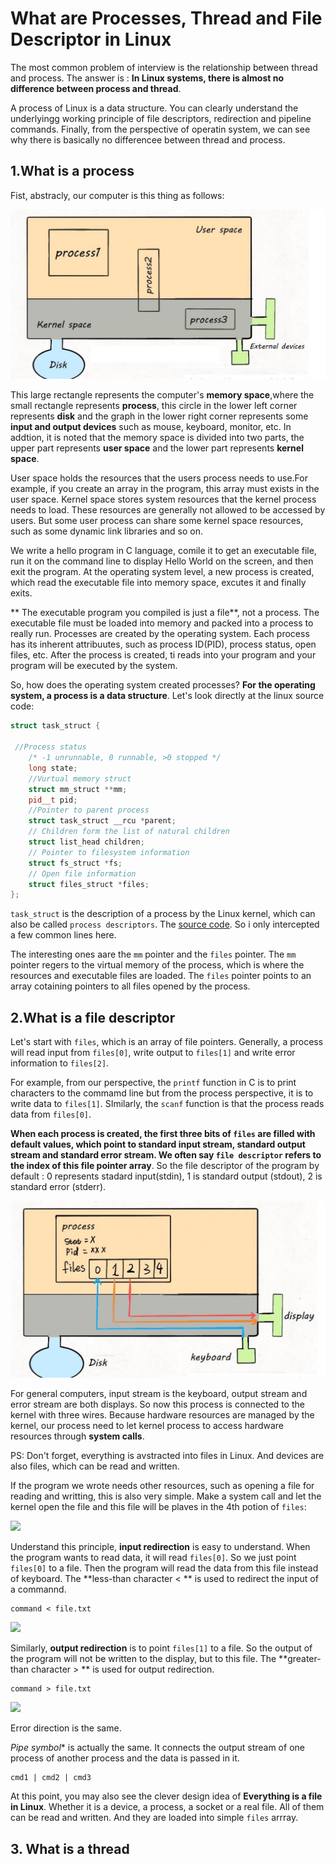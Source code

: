 # What are Processes, Thread and File Descriptor in Linux

The most common problem of interview is the relationship between thread and process.
The answer is : **In Linux systems, there is almost no difference between process and thread**.

A process of Linux is a data structure. You can clearly understand the underlyingg working principle of
file descriptors, redirection and pipeline commands. Finally, from the perspective of 
operatin system, we can see why there is basically no differencee between thread and process.

## 1.What is a process

Fist, abstracly, our computer is this thing as follows:

![](../pictures/linuxProcess/1.jpg)

This large rectangle represents the computer's **memory space**,where the small 
rectangle represents  **process**, this circle in the lower left corner represents
**disk** and the graph in the lower right corner represents some **input and output devices**
such as mouse, keyboard, monitor, etc. In addtion, it is noted that the memory space
is divided into two parts, the upper part represents **user space** and the lower
part represents **kernel space**.


User space holds the resources that the users process needs to use.For example,
if you create an array in the program, this array must exists in the user space.
Kernel space stores system resources that the kernel process needs to load. These 
resources are generally not allowed to be accessed by users. But some user process can share
some kernel space resources, such as some dynamic link libraries and so on.

We write a hello program in C language, comile it to get an executable file, run 
it on the command line to display Hello World on the screen, and then exit the 
program. At the operating system level, a new process is created, which read the executable
file into memory space, excutes it and finally exits.

** The executable program you compiled is just a file**, not a process. The executable file 
must be loaded into memory and packed into a process to really run. Processes are created 
by the operating system. Each process has its inherent attribuutes, such as process ID(PID),
process status, open files, etc. After the process is created, ti reads into your program
and your program will be executed by the system.

So, how does the operating system created processes? **For the operating system, 
a process is a data structure**. Let's look directly at the linux source code:

```cpp
struct task_struct {

 //Process status
    /* -1 unrunnable, 0 runnable, >0 stopped */
    long state;
    //Vurtual memory struct
    struct mm_struct **mm;
    pid__t pid;
    //Pointer to parent process
    struct task_struct __rcu *parent;
    // Children form the list of natural children
    struct list_head children;
    // Pointer to filesystem information
    struct fs_struct *fs;
    // Open file information
    struct files_struct *files;
};
```


`task_struct` is the description of a process by the Linux kernel, which can also
be called `process descriptors`. The [source code](https://github.com/torvalds/linux/blob/master/include/linux/sched.h).
So i only intercepted a few common lines here.

The interesting ones aare the `mm` pointer and the `files` pointer. The `mm` pointer
regers to the virtual memory of the process, which is where the resources and executable 
files are loaded. The `files` pointer points to an array cotaining pointers to all files
opened by the process.


## 2.What is a file descriptor

Let's start with `files`, which is an array of file pointers. Generally, a process will read 
input from `files[0]`, write output to `files[1]` and write error information to `files[2]`.

For example, from our perspective, the `printf` function in C is to print characters to the commamd line
but from the process perspective, it  is to write data to `files[1]`. SImilarly, 
the `scanf` function is that the process reads data from `files[0]`.

**When each process is created, the first three bits of `files` are filled with default values, which 
point to standard input stream, standard output stream and standard error stream. 
We often say `file descriptor` refers to the index of this file pointer array**.
So the file descriptor of the program by default : 0 represents stadard input(stdin), 
1 is standard output (stdout), 2 is standard error (stderr).

![](../pictures/linuxProcess/2.jpg)

For general computers, input stream is the keyboard, output stream and error stream
are both displays. So now this process is connected to the kernel with three wires.
Because hardware resources are managed by the kernel, our process need to let kernel 
process to access hardware resources through **system calls**.

PS: Don't forget, everything is avstracted into files in Linux. And devices are also
files, which can be read and written.

If the program we wrote needs other resources, such as opening a file for reading 
and writting, this is also very simple. Make a system call and let the kernel open the file
and this file will be plaves in the 4th potion of `files`:

![](../pictures/linuxProcess/3.jpg)


Understand this principle, **input redirection** is easy to understand. When the 
program wants to read data, it will read `files[0]`. So we just point `files[0]` to 
a file. Then the program will read the data from this file instead of keyboard. The 
**less-than character < ** is used to redirect the input of a commannd.

```shell
command < file.txt
```

![](../pictures/linuxProcess/4.jpg)

Similarly, **output redirection** is to point `files[1]` to a file. So the output 
of the program will not be written to the display, but to this file. The **greater-than character > **
is used for output redirection.

```shell
command > file.txt
```


![](../pictures/linuxProcess/3.jpg)

Error direction is the same.


*Pipe symbol**  is actually the same. It connects the output stream of one process of another
process and the data is passed in it. 

```shell
cmd1 | cmd2 | cmd3
```


At this point, you may also see the clever design idea of **Everything is a file in Linux**. 
Whether it is a device, a process, a socket or a real file. All of them can be read and written.
And they are loaded into simple `files` arrray. 


## 3. What is a thread


